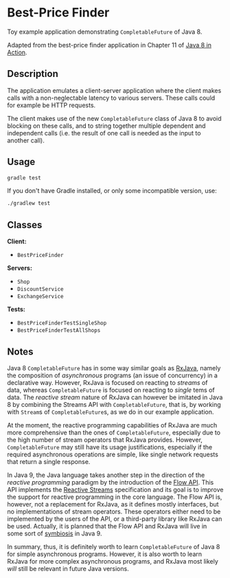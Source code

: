 # Best-Price Finder

Toy example application demonstrating `CompletableFuture` of Java 8.

Adapted from the best-price finder application in Chapter 11 of [Java 8 in Action](https://www.manning.com/books/java-8-in-action).

## Description

The application emulates a client-server application where the client makes calls with a non-neglectable latency to various servers. These calls could for example be HTTP requests.

The client makes use of the new `CompletableFuture` class of Java 8 to avoid blocking on these calls, and to string together multiple dependent and independent calls (i.e. the result of one call is needed as the input to another call).

## Usage

~~~bash
gradle test
~~~

If you don't have Gradle installed, or only some incompatible version, use:

~~~bash
./gradlew test
~~~

## Classes

**Client:**

- `BestPriceFinder`

**Servers:**

- `Shop`
- `DiscountService`
- `ExchangeService`

**Tests:**

- `BestPriceFinderTestSingleShop`
- `BestPriceFinderTestAllShops`

## Notes

Java 8 `CompletableFuture` has in some way similar goals as [RxJava](https://github.com/ReactiveX/RxJava), namely the composition of *asynchronous* programs (an issue of concurrency) in a declarative way. However, RxJava is focused on reacting to *streams* of data, whereas `CompletableFuture` is focused on reacting to *single* tems of data. The *reactive stream* nature of RxJava can however be imitated in Java 8 by combining the Streams API with `CompletableFuture`, that is, by working with `Stream`s of `CompletableFuture`s, as we do in our example application.

At the moment, the reactive programming capabilities of RxJava are much more comprehensive than the ones of `CompletableFuture`, especially due to the high number of stream operators that RxJava provides. However, `CompletableFuture` may still have its usage justifications, especially if the required asynchronous operations are simple, like single network requests that return a single response. 

In Java 9, the Java language takes another step in the direction of the *reactive programming* paradigm by the introduction of the [Flow API](http://gee.cs.oswego.edu/dl/jsr166/dist/docs/java/util/concurrent/Flow.html). This API implements the [Reactive Streams](http://www.reactive-streams.org/) specification and its goal is to improve the support for reactive programming in the core language. The Flow API is, however, not a replacement for RxJava, as it defines mostly interfaces, but no implementations of stream operators. These operators either need to be implemented by the users of the API, or a third-party library like RxJava can be used. Actually, it is planned that the Flow API and RxJava will live in some sort of [symbiosis](https://github.com/ReactiveX/RxJava/wiki/Reactive-Streams) in Java 9.

In summary, thus, it is definitely worth to learn `CompletableFuture` of Java 8 for simple asynchronous programs. However, it is also worth to learn RxJava for more complex asynchronous programs, and RxJava most likely *will* still be relevant in future Java versions.
